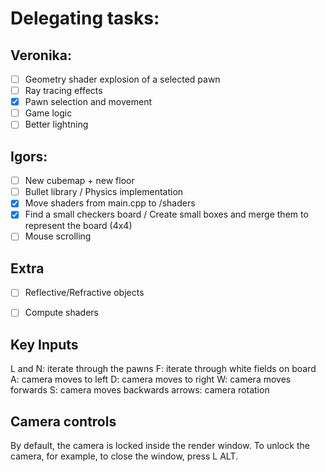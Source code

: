 # Delegating tasks:
## Veronika:
- [ ] Geometry shader explosion of a selected pawn
- [ ] Ray tracing effects
- [x] Pawn selection and movement
- [ ] Game logic
- [ ] Better lightning

## Igors:
- [ ] New cubemap + new floor
- [ ] Bullet library / Physics implementation
- [x] Move shaders from main.cpp to /shaders
- [x] Find a small checkers board / Create small boxes and merge them to represent the board (4x4)
- [ ] Mouse scrolling

## Extra
- [ ] Reflective/Refractive objects
- [ ] Compute shaders


## Key Inputs
L and N: iterate through the pawns
F: iterate through white fields on board
A: camera moves to left
D: camera moves to right
W: camera moves forwards
S: camera moves backwards
arrows: camera rotation

## Camera controls
By default, the camera is locked inside the render window. To unlock the camera, for example, to close the window, press L ALT.